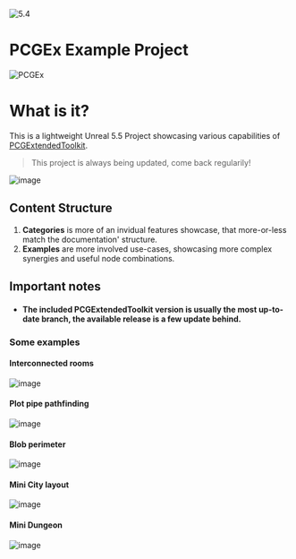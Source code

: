 ![5.4](https://img.shields.io/badge/5.4.1-darkgreen)
# PCGEx Example Project

![PCGEx](https://raw.githubusercontent.com/Nebukam/PCGExtendedToolkit/main/Resources/Icon128.png)

# What is it?
 This is a lightweight Unreal 5.5 Project showcasing various capabilities of [PCGExtendedToolkit](https://github.com/Nebukam/PCGExtendedToolkit).  

 > This project is always being updated, come back regularily!

![image](https://github.com/user-attachments/assets/426a1f07-28de-4f8a-ad46-58a210af1b95)



## Content Structure
1. **Categories** is more of an invidual features showcase, that more-or-less match the documentation' structure.
2. **Examples** are more involved use-cases, showcasing more complex synergies and useful node combinations.

## Important notes
- #### The included PCGExtendedToolkit version is usually the most up-to-date branch, the available release is a few update behind.

### Some examples
#### Interconnected rooms
![image](https://github.com/user-attachments/assets/8e3a82e8-801d-4897-8512-4bbc1589fa6e)

#### Plot pipe pathfinding
![image](https://github.com/user-attachments/assets/27118da4-f05c-46e4-9ab0-7c52f431f1f8)

#### Blob perimeter
![image](https://github.com/user-attachments/assets/6768e62a-f845-4e30-b903-18a3b6e0f10a)  

#### Mini City layout
![image](https://github.com/user-attachments/assets/fac10c78-8e1d-47b4-a5be-61af73bf9b94)

#### Mini Dungeon
![image](https://github.com/user-attachments/assets/3e667fbd-c441-4693-abc2-14a7f9c1ac8a)



